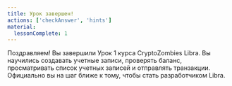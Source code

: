 ```yaml
---
title: Урок завершен!
actions: ['checkAnswer', 'hints']
material:
  lessonComplete: 1
---
```


Поздравляем! Вы завершили Урок 1 курса CryptoZombies Libra. Вы научились создавать учетные записи, проверять баланс, просматривать список учетных записей и отправлять транзакции. Официально вы на шаг ближе к тому, чтобы стать разработчиком Libra.
